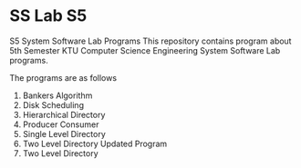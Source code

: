 # SS Lab S5
S5 System Software Lab Programs
This repository contains program about 5th Semester KTU Computer Science Engineering System Software Lab programs.

The programs are as follows
1. Bankers Algorithm
2. Disk Scheduling
3. Hierarchical Directory
4. Producer Consumer
5. Single Level Directory
6. Two Level Directory Updated Program
7. Two Level Directory
